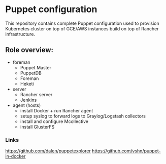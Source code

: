 # Puppet configuration

This repository contains complete Puppet configuration used to provision Kubernetes cluster on top of GCE/AWS instances build on top of Rancher infrastructure.

## Role overview:

- foreman
  + Puppet Master
  + PuppetDB
  + Foreman
  + Heketi
- server
  + Rancher server
  + Jenkins
- agent (hosts)
  + install Docker + run Rancher agent
  + setup syslog to forward logs to Graylog/Logstash collectors
  + install and configure Mcollective
  + install GlusterFS

### Links

https://github.com/dalen/puppetexplorer
https://github.com/vshn/puppet-in-docker
